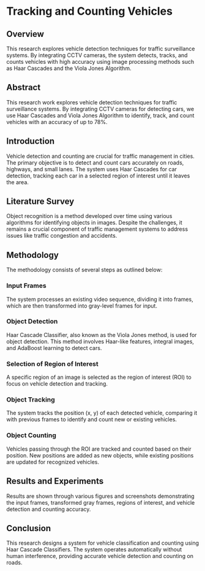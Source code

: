 # Tracking and Counting Vehicles

## Overview
This research explores vehicle detection techniques for traffic surveillance systems. By integrating CCTV cameras, the system detects, tracks, and counts vehicles with high accuracy using image processing methods such as Haar Cascades and the Viola Jones Algorithm.

## Abstract
This research work explores vehicle detection techniques for traffic surveillance systems. By integrating CCTV cameras for detecting cars, we use Haar Cascades and Viola Jones Algorithm to identify, track, and count vehicles with an accuracy of up to 78%.

## Introduction
Vehicle detection and counting are crucial for traffic management in cities. The primary objective is to detect and count cars accurately on roads, highways, and small lanes. The system uses Haar Cascades for car detection, tracking each car in a selected region of interest until it leaves the area.

## Literature Survey
Object recognition is a method developed over time using various algorithms for identifying objects in images. Despite the challenges, it remains a crucial component of traffic management systems to address issues like traffic congestion and accidents.

## Methodology
The methodology consists of several steps as outlined below:

### Input Frames
The system processes an existing video sequence, dividing it into frames, which are then transformed into gray-level frames for input.

### Object Detection
Haar Cascade Classifier, also known as the Viola Jones method, is used for object detection. This method involves Haar-like features, integral images, and AdaBoost learning to detect cars.

### Selection of Region of Interest
A specific region of an image is selected as the region of interest (ROI) to focus on vehicle detection and tracking.

### Object Tracking
The system tracks the position (x, y) of each detected vehicle, comparing it with previous frames to identify and count new or existing vehicles.

### Object Counting
Vehicles passing through the ROI are tracked and counted based on their position. New positions are added as new objects, while existing positions are updated for recognized vehicles.

## Results and Experiments
Results are shown through various figures and screenshots demonstrating the input frames, transformed gray frames, regions of interest, and vehicle detection and counting accuracy.

## Conclusion
This research designs a system for vehicle classification and counting using Haar Cascade Classifiers. The system operates automatically without human interference, providing accurate vehicle detection and counting on roads.
